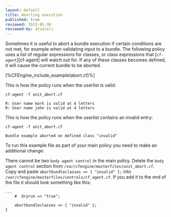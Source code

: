 ```yaml
---
layout: default
title: Aborting execution
published: true
reviewed: 2013-05-30
reviewed-by: atsaloli
---
```


Sometimes it is useful to abort a bundle execution if certain conditions are not met,
for example when validating input to a bundle. The following policy uses a list of
regular expressions for classes, or class expressions that [`cf-agent`][cf-agent] will watch out for.
If any of these classes becomes defined, it will cause the current bundle to be aborted.

[%CFEngine_include_example(abort.cf)%]

This is how the policy runs when the userlist is valid:

```command
cf-agent -f unit_abort.cf
```

```output
R: User name mark is valid at 4 letters
R: User name john is valid at 4 letters
```
This is how the policy runs when the userlist contains an invalid entry:

```command
cf-agent -f unit_abort.cf
```

```output
Bundle example aborted on defined class "invalid"
```
To run this example file as part of your main policy you need to make an
additional change:

There cannot be two `body agent control` in the main policy. Delete the
`body agent control` section from `/var/cfengine/masterfiles/unit_abort.cf`.
Copy and paste `abortbundleclasses => { "invalid" };` into
`/var/cfengine/masterfiles/controls/cf_agent.cf`.  If you add it to
the end of the file it should look something like this:

```cf3
...
    #  dryrun => "true";

    abortbundleclasses => { "invalid" };
}
```
